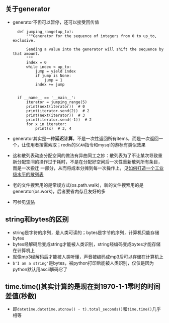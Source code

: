 ## 关于generator
* generator不但可以暂停，还可以接受回传值
        
        def jumping_range(up_to):
            """Generator for the sequence of integers from 0 to up_to, exclusive.
        
            Sending a value into the generator will shift the sequence by that amount.
            """
            index = 0
            while index < up_to:
                jump = yield index
                if jump is None:
                    jump = 1
                index += jump
    
    
        if __name__ == '__main__':
            iterator = jumping_range(5)
            print(next(iterator))  # 0
            print(iterator.send(2))  # 2
            print(next(iterator))  # 3
            print(iterator.send(-1))  # 2
            for x in iterator:
                print(x)  # 3, 4
* generator其实是一种**延迟计算**，不是一次性返回所有items，而是一次返回一个，让使用者按需索取；redis的`SCAN`指令和mysql的游标有类似效果
* 这和散列表动态分配空间的做法有异曲同工之妙：散列表为了不让某次导致重新分配空间的操作过于耗时，不是在分配好空间后一次性重新散列所有条目，而是一次搬迁
一部分，从而将成本分摊到每一次操作上，见[如何打造一个工业级水平的散列表](https://time.geekbang.org/column/article/64586)
* 老的文件搜索用的是常规方式(os.path.walk)，新的文件搜索用的是generator(os.work)，后者要省内存且友好的多
* 可参见[该贴](https://stackoverflow.com/a/102632/2272451)
                
## string和bytes的区别
* string是字符的序列，是人类可读的；bytes是字节的序列，计算机只能存储bytes
* bytes经解码后变成string才能被人类识别，string经编码变成bytes才能存储在计算机上
* 就像mp3经解码后才能被人类听懂，声音被编码成mp3后可以存储在计算机上
* `b'I am a string'`是bytes，被python打印后能被人类识别，仅仅是因为python默认用ascii解码它了

## time.time()其实计算的是现在到1970-1-1零时的时间差值(秒数)
* 即`datetime.datetime.utcnow() - t).total_seconds()`和`time.time()`几乎相等